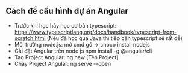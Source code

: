 
## Cách để cấu hình dự án Angular
 - Trước khi học hãy học cơ bản typescript: https://www.typescriptlang.org/docs/handbook/typescript-from-scratch.html (Nếu đã học qua Java thì tiếp cận typescript sẽ rất dễ)
 - Môi trường node.js: mở cmd gõ -> choco install nodejs
 - Cài đặt Angular trên node js npm install -g @angular/cli
 - Tạo Project Angular: ng new [Tên Project]
 - Chạy Project Angular: ng serve --open 

